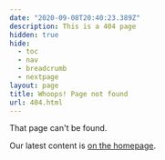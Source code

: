 ```yaml
---
date: "2020-09-08T20:40:23.389Z"
description: This is a 404 page
hidden: true
hide: 
  - toc
  - nav
  - breadcrumb
  - nextpage
layout: page
title: Whoops! Page not found
url: 404.html
---
```

That page can't be found.

Our latest content is [on the homepage](/).
